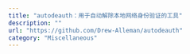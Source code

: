 ```yaml
---
title: "autodeauth：用于自动解除本地网络身份验证的工具"
description: ""
url: "https://github.com/Drew-Alleman/autodeauth"
category: "Miscellaneous"
---
```

